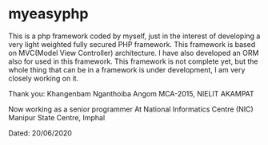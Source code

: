 # myeasyphp
This is a php framework coded by myself, just in the interest of developing a very light weighted fully secured PHP framework.
This framework is based on MVC(Model View Controller) architecture. I have also developed an ORM also for used in this framework.
This framework is not complete yet, but the whole thing that can be in a framework is under development, I am very closely working on it.

Thank you:
Khangenbam Nganthoiba Angom
MCA-2015, NIELIT AKAMPAT

Now working as a senior programmer 
At National Informatics Centre (NIC)
Manipur State Centre, Imphal

Dated: 20/06/2020

